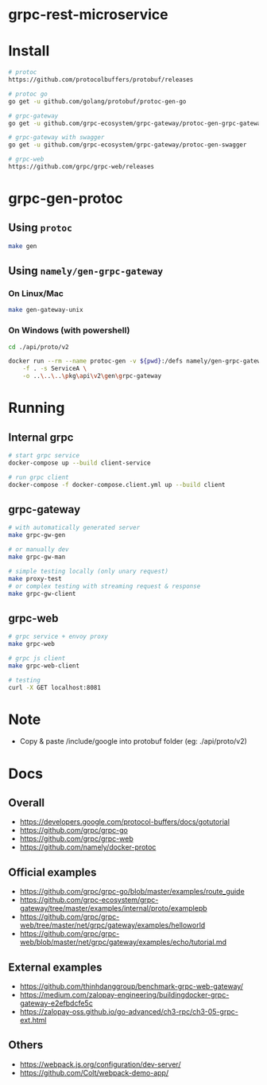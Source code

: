 # grpc-rest-microservice

# Install

```sh
# protoc
https://github.com/protocolbuffers/protobuf/releases

# protoc go
go get -u github.com/golang/protobuf/protoc-gen-go

# grpc-gateway
go get -u github.com/grpc-ecosystem/grpc-gateway/protoc-gen-grpc-gateway

# grpc-gateway with swagger
go get -u github.com/grpc-ecosystem/grpc-gateway/protoc-gen-swagger

# grpc-web
https://github.com/grpc/grpc-web/releases
```

# grpc-gen-protoc

## Using `protoc`
```sh
make gen
```

## Using `namely/gen-grpc-gateway`

### On Linux/Mac
```sh
make gen-gateway-unix
```

### On Windows (with powershell)
```sh
cd ./api/proto/v2

docker run --rm --name protoc-gen -v ${pwd}:/defs namely/gen-grpc-gateway \
    -f . -s ServiceA \
    -o ..\..\..\pkg\api\v2\gen\grpc-gateway
```

# Running

## Internal grpc
```sh
# start grpc service
docker-compose up --build client-service

# run grpc client
docker-compose -f docker-compose.client.yml up --build client
```

## grpc-gateway
```sh
# with automatically generated server
make grpc-gw-gen

# or manually dev
make grpc-gw-man

# simple testing locally (only unary request)
make proxy-test
# or complex testing with streaming request & response
make grpc-gw-client
```

## grpc-web
```sh
# grpc service + envoy proxy
make grpc-web

# grpc js client
make grpc-web-client

# testing
curl -X GET localhost:8081
```

# Note
- Copy & paste /include/google into protobuf folder (eg: ./api/proto/v2)

# Docs

## Overall
- https://developers.google.com/protocol-buffers/docs/gotutorial
- https://github.com/grpc/grpc-go
- https://github.com/grpc/grpc-web
- https://github.com/namely/docker-protoc

## Official examples
- https://github.com/grpc/grpc-go/blob/master/examples/route_guide
- https://github.com/grpc-ecosystem/grpc-gateway/tree/master/examples/internal/proto/examplepb
- https://github.com/grpc/grpc-web/tree/master/net/grpc/gateway/examples/helloworld
- https://github.com/grpc/grpc-web/blob/master/net/grpc/gateway/examples/echo/tutorial.md

## External examples
- https://github.com/thinhdanggroup/benchmark-grpc-web-gateway/
- https://medium.com/zalopay-engineering/buildingdocker-grpc-gateway-e2efbdcfe5c
- https://zalopay-oss.github.io/go-advanced/ch3-rpc/ch3-05-grpc-ext.html
  
## Others
- https://webpack.js.org/configuration/dev-server/
- https://github.com/Colt/webpack-demo-app/
